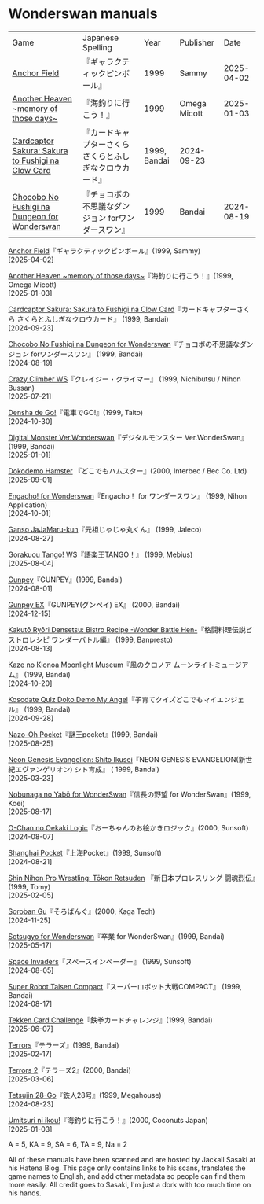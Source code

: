 <script src="sorttable.js"></script>

# Wonderswan manuals

<table class="sortable">
<tr><td>Game</td><td>Japanese Spelling</td><td>Year</td><td>Publisher</td><td>Date</td></tr>
<tr><td><a href="https://gamemanual.midnightmeattrain.com/entry/%E3%82%A2%E3%83%B3%E3%82%AB%E3%83%BC%E3%82%BA%E3%83%95%E3%82%A3%E3%83%BC%E3%83%AB%E3%83%89" target="_blank">Anchor Field</a></td><td>『ギャラクティックピンボール』</td><td>1999</td><td>Sammy</td><td>2025-04-02</td></tr>
<tr><td><a href="https://gamemanual.midnightmeattrain.com/entry/%E3%82%A2%E3%83%8A%E3%82%B6%E3%83%98%E3%83%B4%E3%83%B3_%EF%BD%9Ememory_of_those_days%EF%BD%9E" target="_blank">Another Heaven ~memory of those days~</a></td><td>『海釣りに行こう！』</td><td>1999</td><td>Omega Micott</td><td>2025-01-03</td></tr>

<tr><td><a href="https://gamemanual.midnightmeattrain.com/entry/%E3%82%AB%E3%83%BC%E3%83%89%E3%82%AD%E3%83%A3%E3%83%97%E3%82%BF%E3%83%BC%E3%81%95%E3%81%8F%E3%82%89_%E3%81%95%E3%81%8F%E3%82%89%E3%81%A8%E3%81%B5%E3%81%97%E3%81%8E%E3%81%AA%E3%82%AF%E3%83%AD%E3%82%A6" target="_blank">Cardcaptor Sakura: Sakura to Fushigi na Clow Card</a></td><td>『カードキャプターさくら さくらとふしぎなクロウカード』</td><td>1999, Bandai</td><td>2024-09-23</td></tr>

<tr><td><a href="https://gamemanual.midnightmeattrain.com/entry/%E3%83%81%E3%83%A7%E3%82%B3%E3%83%9C%E3%81%AE%E4%B8%8D%E6%80%9D%E8%AD%B0%E3%81%AA%E3%83%80%E3%83%B3%E3%82%B8%E3%83%A7%E3%83%B3_for%E3%83%AF%E3%83%B3%E3%83%80%E3%83%BC%E3%82%B9%E3%83%AF%E3%83%B3" target="_blank">Chocobo No Fushigi na Dungeon for Wonderswan</a></td><td>『チョコボの不思議なダンジョン forワンダースワン』</td><td>1999</td><td>Bandai</td><td>2024-08-19</td></tr>

</table>

<a href="https://gamemanual.midnightmeattrain.com/entry/%E3%82%A2%E3%83%B3%E3%82%AB%E3%83%BC%E3%82%BA%E3%83%95%E3%82%A3%E3%83%BC%E3%83%AB%E3%83%89" target="_blank">Anchor Field</a>『ギャラクティックピンボール』(1999, Sammy)  
[2025-04-02]

<a href="https://gamemanual.midnightmeattrain.com/entry/%E3%82%A2%E3%83%8A%E3%82%B6%E3%83%98%E3%83%B4%E3%83%B3_%EF%BD%9Ememory_of_those_days%EF%BD%9E" target="_blank">Another Heaven ~memory of those days~</a>『海釣りに行こう！』(1999, Omega Micott)  
[2025-01-03]

<a href="https://gamemanual.midnightmeattrain.com/entry/%E3%82%AB%E3%83%BC%E3%83%89%E3%82%AD%E3%83%A3%E3%83%97%E3%82%BF%E3%83%BC%E3%81%95%E3%81%8F%E3%82%89_%E3%81%95%E3%81%8F%E3%82%89%E3%81%A8%E3%81%B5%E3%81%97%E3%81%8E%E3%81%AA%E3%82%AF%E3%83%AD%E3%82%A6" target="_blank">Cardcaptor Sakura: Sakura to Fushigi na Clow Card</a>『カードキャプターさくら さくらとふしぎなクロウカード』 (1999, Bandai)  
[2024-09-23]

<a href="https://gamemanual.midnightmeattrain.com/entry/%E3%83%81%E3%83%A7%E3%82%B3%E3%83%9C%E3%81%AE%E4%B8%8D%E6%80%9D%E8%AD%B0%E3%81%AA%E3%83%80%E3%83%B3%E3%82%B8%E3%83%A7%E3%83%B3_for%E3%83%AF%E3%83%B3%E3%83%80%E3%83%BC%E3%82%B9%E3%83%AF%E3%83%B3" target="_blank">Chocobo No Fushigi na Dungeon for Wonderswan</a>『チョコボの不思議なダンジョン forワンダースワン』 (1999, Bandai)  
[2024-08-19]

<a href="https://gamemanual.midnightmeattrain.com/entry/%E3%82%AF%E3%83%AC%E3%82%A4%E3%82%B8%E3%83%BC%E3%83%BB%E3%82%AF%E3%83%A9%E3%82%A4%E3%83%9E%E3%83%BCWS" target="_blank">Crazy Climber WS</a>『クレイジー・クライマー』 (1999, Nichibutsu / Nihon Bussan)  
[2025-07-21]

<a href="https://gamemanual.midnightmeattrain.com/entry/%E9%9B%BB%E8%BB%8A%E3%81%A7GO%21WS" target="_blank">Densha de Go!</a>『電車でGO!』(1999, Taito)  
[2024-10-30]

<a href="https://gamemanual.midnightmeattrain.com/entry/%E3%83%87%E3%82%B8%E3%82%BF%E3%83%AB%E3%83%A2%E3%83%B3%E3%82%B9%E3%82%BF%E3%83%BC_Ver.WonderSwan" target="_blank">Digital Monster Ver.Wonderswan</a>『デジタルモンスター Ver.WonderSwan』(1999, Bandai)  
[2025-01-01]

<a href="https://gamemanual.midnightmeattrain.com/entry/%E3%81%A9%E3%81%93%E3%81%A7%E3%82%82%E3%83%8F%E3%83%A0%E3%82%B9%E3%82%BF%E3%83%BC" target="_blank">Dokodemo Hamster</a> 『どこでもハムスター』(2000, Interbec / Bec Co. Ltd)  
[2025-09-01]

<a href="https://gamemanual.midnightmeattrain.com/entry/Engacho%EF%BC%81_for_%E3%83%AF%E3%83%B3%E3%83%80%E3%83%BC%E3%82%B9%E3%83%AF%E3%83%B3">Engacho! for Wonderswan</a>『Engacho！ for ワンダースワン』 (1999, Nihon Application)  
[2024-10-01]

<a href="https://gamemanual.midnightmeattrain.com/entry/%E5%85%83%E7%A5%96%E3%81%98%E3%82%83%E3%81%98%E3%82%83%E4%B8%B8%E3%81%8F%E3%82%93" target="_blank">Ganso JaJaMaru-kun</a>『元祖じゃじゃ丸くん』 (1999, Jaleco)  
[2024-08-27]

<a href="https://gamemanual.midnightmeattrain.com/entry/%E8%AA%9E%E6%A5%BD%E7%8E%8BTANGO%EF%BC%81WS" target="_blank">Gorakuou Tango! WS</a>『語楽王TANGO！』 (1999, Mebius)  
[2025-08-04]

<a href="https://gamemanual.midnightmeattrain.com/entry/GUNPEY" target="_blank">Gunpey</a>『GUNPEY』(1999, Bandai)  
[2024-08-01]

<a href="https://gamemanual.midnightmeattrain.com/entry/GUNPEY_EX" target="_blank">Gunpey EX</a>『GUNPEY(グンペイ) EX』 (2000, Bandai)  
[2024-12-15]

<a href="https://gamemanual.midnightmeattrain.com/entry/%E6%A0%BC%E9%97%98%E6%96%99%E7%90%86%E4%BC%9D%E8%AA%AC%E3%83%93%E3%82%B9%E3%83%88%E3%83%AD%E3%83%AC%E3%82%B7%E3%83%94_%E3%83%AF%E3%83%B3%E3%83%80%E3%83%BC%E3%83%90%E3%83%88%E3%83%AB%E7%B7%A8" target="_blank">Kakutō Ryōri Densetsu: Bistro Recipe -Wonder Battle Hen-</a>『格闘料理伝説ビストロレシピ ワンダーバトル編』 (1999, Banpresto)  
[2024-08-13]

<a href="https://gamemanual.midnightmeattrain.com/entry/%E9%A2%A8%E3%81%AE%E3%82%AF%E3%83%AD%E3%83%8E%E3%82%A2_%E3%83%A0%E3%83%BC%E3%83%B3%E3%83%A9%E3%82%A4%E3%83%88%E3%83%9F%E3%83%A5%E3%83%BC%E3%82%B8%E3%82%A2%E3%83%A0" target="_blank">Kaze no Klonoa Moonlight Museum</a>『風のクロノア ムーンライトミュージアム』 (1999, Bandai)  
[2024-10-20]

<a href="https://gamemanual.midnightmeattrain.com/entry/%E5%AD%90%E8%82%B2%E3%81%A6%E3%82%AF%E3%82%A4%E3%82%BA%E3%81%A9%E3%81%93%E3%81%A7%E3%82%82%E3%83%9E%E3%82%A4%E3%82%A8%E3%83%B3%E3%82%B8%E3%82%A7%E3%83%AB" target="_blank">Kosodate Quiz Doko Demo My Angel</a>『子育てクイズどこでもマイエンジェル』 (1999, Bandai)  
[2024-09-28]

<a href="https://gamemanual.midnightmeattrain.com/entry/%E8%AC%8E%E7%8E%8Bpocket" target="_blank">Nazo-Oh Pocket</a>『謎王pocket』(1999, Bandai)  
[2025-08-25]

<a href="https://gamemanual.midnightmeattrain.com/entry/NEON_GENESIS_EVANGELION_%E3%82%B7%E3%83%88%E8%82%B2%E6%88%90" target="_blank">Neon Genesis Evangelion: Shito Ikusei</a>『NEON GENESIS EVANGELION(新世紀エヴァンゲリオン) シト育成』 (
1999, Bandai)  
[2025-03-23]

<a href="https://gamemanual.midnightmeattrain.com/entry/%E4%BF%A1%E9%95%B7%E3%81%AE%E9%87%8E%E6%9C%9B_for_WonderSwan" target="_blank">Nobunaga no Yabō for WonderSwan</a>『信長の野望 for WonderSwan』(1999, Koei)  
[2025-08-17]

<a href="https://gamemanual.midnightmeattrain.com/entry/%E3%81%8A%E3%83%BC%E3%81%A1%E3%82%83%E3%82%93%E3%81%AE%E3%81%8A%E7%B5%B5%E3%81%8B%E3%81%8D%E3%83%AD%E3%82%B8%E3%83%83%E3%82%AFWS" target="_blank">O-Chan no Oekaki Logic</a>『おーちゃんのお絵かきロジック』(2000, Sunsoft)  
[2024-08-07]

<a href="https://gamemanual.midnightmeattrain.com/entry/%E4%B8%8A%E6%B5%B7PocketWS" target="_blank">Shanghai Pocket</a>『上海Pocket』(1999, Sunsoft)  
[2024-08-21]

<a href="https://gamemanual.midnightmeattrain.com/entry/%E6%96%B0%E6%97%A5%E6%9C%AC%E3%83%97%E3%83%AD%E3%83%AC%E3%82%B9%E3%83%AA%E3%83%B3%E3%82%B0_%E9%97%98%E9%AD%82%E7%83%88%E4%BC%9D" target="_blank">Shin Nihon Pro Wrestling: Tōkon Retsuden</a> 『新日本プロレスリング 闘魂烈伝』(1999, Tomy)  
[2025-02-05]

<a href="https://gamemanual.midnightmeattrain.com/entry/%E3%81%9D%E3%82%8D%E3%81%B0%E3%82%93%E3%81%90">Soroban Gu</a>『そろばんぐ』(2000, Kaga Tech)  
[2024-11-25]

<a href="https://gamemanual.midnightmeattrain.com/entry/%E5%8D%92%E6%A5%AD_for_WonderSwan" target="_blank">Sotsugyo for Wonderswan</a>『卒業 for WonderSwan』(1999, Bandai)  
[2025-05-17]

<a href="https://gamemanual.midnightmeattrain.com/entry/%E3%82%B9%E3%83%9A%E3%83%BC%E3%82%B9%E3%82%A4%E3%83%B3%E3%83%99%E3%83%BC%E3%83%80%E3%83%BCWS" target="_blank">Space Invaders</a>『スペースインベーダー』 (1999, Sunsoft)  
[2024-08-05]

<a href="https://gamemanual.midnightmeattrain.com/entry/%E3%82%B9%E3%83%BC%E3%83%91%E3%83%BC%E3%83%AD%E3%83%9C%E3%83%83%E3%83%88%E5%A4%A7%E6%88%A6COMPACT" target="_blank">Super Robot Taisen Compact</a>『スーパーロボット大戦COMPACT』  (1999, Bandai)  
[2024-08-17]

<a href="https://gamemanual.midnightmeattrain.com/entry/%E9%89%84%E6%8B%B3%E3%82%AB%E3%83%BC%E3%83%89%E3%83%81%E3%83%A3%E3%83%AC%E3%83%B3%E3%82%B8" target="_blank">Tekken Card Challenge</a>『鉄拳カードチャレンジ』(1999, Bandai)  
[2025-06-07]

<a href="https://gamemanual.midnightmeattrain.com/entry/%E3%83%86%E3%83%A9%E3%83%BC%E3%82%BA" target="_blank">Terrors</a>『テラーズ』(1999, Bandai)  
[2025-02-17]

<a href="https://gamemanual.midnightmeattrain.com/entry/%E3%83%86%E3%83%A9%E3%83%BC%E3%82%BA2" target="_blank">Terrors 2</a>『テラーズ2』(2000, Bandai)  
[2025-03-06]

<a href="https://gamemanual.midnightmeattrain.com/entry/%E9%89%84%E4%BA%BA28%E5%8F%B7" target="_blank">Tetsujin 28-Go</a>『鉄人28号』(1999, Megahouse)  
[2024-08-23]

<a href="https://gamemanual.midnightmeattrain.com/entry/%E6%B5%B7%E9%87%A3%E3%82%8A%E3%81%AB%E8%A1%8C%E3%81%93%E3%81%86%EF%BC%81" target="_blank">Umitsuri ni ikou!</a>『海釣りに行こう！』(2000, Coconuts Japan)  
[2025-01-03]

A = 5, KA = 9, SA = 6, TA = 9, Na = 2

All of these manuals have been scanned and are hosted by Jackall Sasaki at his Hatena Blog. This page only contains links to his scans, translates the game names to English, and add other metadata so people can find them more easily. All credit goes to Sasaki, I'm just a dork with too much time on his hands.